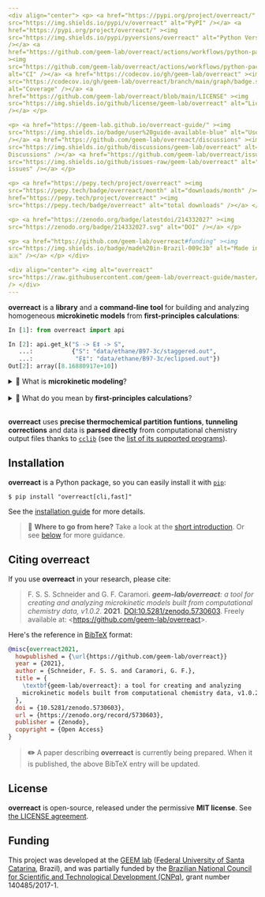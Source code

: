 ```yaml
---
<div align="center"> <p> <a href="https://pypi.org/project/overreact/" ><img
src="https://img.shields.io/pypi/v/overreact" alt="PyPI" /></a> <a
href="https://pypi.org/project/overreact/" ><img
src="https://img.shields.io/pypi/pyversions/overreact" alt="Python Versions"
/></a> <a
href="https://github.com/geem-lab/overreact/actions/workflows/python-package.yml"
><img
src="https://github.com/geem-lab/overreact/actions/workflows/python-package.yml/badge.svg"
alt="CI" /></a> <a href="https://codecov.io/gh/geem-lab/overreact" ><img
src="https://codecov.io/gh/geem-lab/overreact/branch/main/graph/badge.svg?token=4WAVXCRXY8"
alt="Coverage" /></a> <a
href="https://github.com/geem-lab/overreact/blob/main/LICENSE" ><img
src="https://img.shields.io/github/license/geem-lab/overreact" alt="License"
/></a> </p>

<p> <a href="https://geem-lab.github.io/overreact-guide/" ><img
src="https://img.shields.io/badge/user%20guide-available-blue" alt="User guide"
/></a> <a href="https://github.com/geem-lab/overreact/discussions" ><img
src="https://img.shields.io/github/discussions/geem-lab/overreact" alt="GitHub
Discussions" /></a> <a href="https://github.com/geem-lab/overreact/issues" ><img
src="https://img.shields.io/github/issues-raw/geem-lab/overreact" alt="GitHub
issues" /></a> </p>

<p> <a href="https://pepy.tech/project/overreact" ><img
src="https://pepy.tech/badge/overreact/month" alt="downloads/month" /></a> <a
href="https://pepy.tech/project/overreact" ><img
src="https://pepy.tech/badge/overreact" alt="total downloads" /></a> </p>

<p> <a href="https://zenodo.org/badge/latestdoi/214332027" ><img
src="https://zenodo.org/badge/214332027.svg" alt="DOI" /></a> </p>

<p> <a href="https://github.com/geem-lab/overreact#funding" ><img
src="https://img.shields.io/badge/made%20in-Brazil-009c3b" alt="Made in Brazil
🇧🇷" /></a> </p> </div>

<div align="center"> <img alt="overreact"
src="https://raw.githubusercontent.com/geem-lab/overreact-guide/master/logo.png"
/> </div>
---
```


**overreact** is a **library** and a **command-line tool** for building and
analyzing homogeneous **microkinetic models** from **first-principles
calculations**:

```python
In [1]: from overreact import api

In [2]: api.get_k("S -> E‡ -> S",
   ...:           {"S": "data/ethane/B97-3c/staggered.out",
   ...:            "E‡": "data/ethane/B97-3c/eclipsed.out"})
Out[2]: array([8.16880917e+10])
```

<details>
    <summary style="cursor: pointer;">
        🤔 What is <strong>microkinetic modeling</strong>?
    </summary>
    <p>
        <strong>Microkinetic modeling</strong> is a technique used to predict the outcome
        of complex chemical reactions.
        It can be used
        to investigate the catalytic transformations
        of molecules.
        <strong>overreact</strong> makes it easy to create
        and analyze microkinetic models built
        from computational chemistry data.
    </p>
</details>

<br/>

<details>
    <summary style="cursor: pointer;">
        🧐 What do you mean by <strong>first-principles calculations</strong>?
    </summary>
    <p>
        We use the term <strong>first-principles calculations</strong> to refer to
        calculations performed using quantum chemical modern methods such as
        <a href="https://en.wikipedia.org/wiki/Hartree%E2%80%93Fock_method">Wavefunction</a>
        and
        <a href="https://en.wikipedia.org/wiki/Density_functional_theory">Density Functional</a>
        theories.
        For instance, the three-line example code above calculates the rate of methyl rotation in ethane (at
        <a href="https://doi.org/10.1063/1.5012601">B97-3c</a>).
        (Rather surprisingly, the error found is less than 2%
        <a href="http://dx.doi.org/10.1126/science.1132178">when compared to available experimental results</a>.)
    </p>
</details>

<br/>

**overreact** uses **precise thermochemical partition funtions**, **tunneling
corrections** and data is **parsed directly** from computational chemistry
output files thanks to [`cclib`](https://cclib.github.io/) (see the
[list of its supported programs](https://cclib.github.io/#summary)).

## Installation

**overreact** is a Python package, so you can easily install it with
[`pip`](https://pypi.org/project/pip/):

```console
$ pip install "overreact[cli,fast]"
```

See the
[installation guide](https://geem-lab.github.io/overreact-guide/install.html)
for more details.

> **🚀** **Where to go from here?** Take a look at the
> [short introduction](https://geem-lab.github.io/overreact-guide/tutorial.html).
> Or see
> [below](https://geem-lab.github.io/overreact-guide/intro.html#where-to-go-next)
> for more guidance.

## Citing **overreact**

If you use **overreact** in your research, please cite:

> F. S. S. Schneider and G. F. Caramori. _**geem-lab/overreact**: a tool for
> creating and analyzing microkinetic models built from computational chemistry
> data, v1.0.2_. **2021**.
> [DOI:10.5281/zenodo.5730603](https://zenodo.org/badge/latestdoi/214332027).
> Freely available at: <<https://github.com/geem-lab/overreact>>.

Here's the reference in [BibTeX](http://www.bibtex.org/) format:

```bibtex
@misc{overreact2021,
  howpublished = {\url{https://github.com/geem-lab/overreact}}
  year = {2021},
  author = {Schneider, F. S. S. and Caramori, G. F.},
  title = {
    \textbf{geem-lab/overreact}: a tool for creating and analyzing
    microkinetic models built from computational chemistry data, v1.0.2
  },
  doi = {10.5281/zenodo.5730603},
  url = {https://zenodo.org/record/5730603},
  publisher = {Zenodo},
  copyright = {Open Access}
}
```

> **✏️** A paper describing **overreact** is currently being prepared. When it
> is published, the above BibTeX entry will be updated.

## License

**overreact** is open-source, released under the permissive **MIT license**. See
[the LICENSE agreement](https://github.com/geem-lab/overreact/blob/main/LICENSE).

## Funding

This project was developed at the [GEEM lab](https://geem-ufsc.org/)
([Federal University of Santa Catarina](https://en.ufsc.br/), Brazil), and was
partially funded by the
[Brazilian National Council for Scientific and Technological Development (CNPq)](https://cnpq.br/),
grant number 140485/2017-1.
